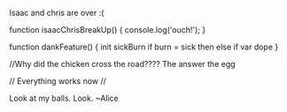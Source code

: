 Isaac and chris are over :(

  function isaacChrisBreakUp() {
    console.log('ouch!');
  }

  function dankFeature() {
    init sickBurn
    if burn = sick
    then else if
    var dope
  }

//Why did the chicken cross the road????
The answer the egg

// Everything works now //

Look at my balls.  Look.
              ~Alice
